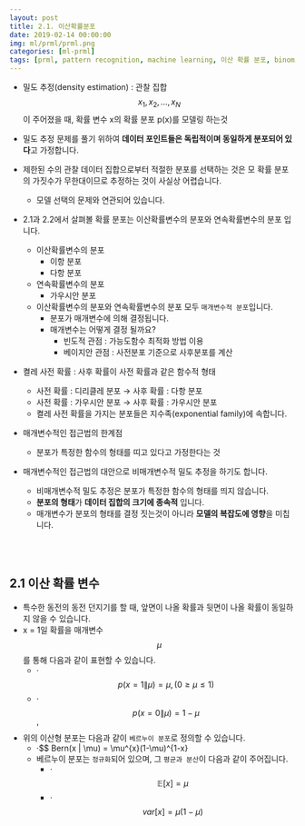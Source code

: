 ```yaml
---
layout: post
title: 2.1. 이산확률분포
date: 2019-02-14 00:00:00
img: ml/prml/prml.png
categories: [ml-prml] 
tags: [prml, pattern recognition, machine learning, 이산 확률 분포, binomial distribution] # add tag
---
```


+ 밀도 추정(density estimation) : 관찰 집합 $$ x_{1}, x_{2}, ... , x_{N} $$이 주어졌을 때, 확률 변수 x의 확률 분포 p(x)를 모델링 하는것
+ 밀도 추정 문제를 풀기 위하여 **데이터 포인트들은 독립적이며 동일하게 분포되어 있다**고 가정합니다.
+ 제한된 수의 관찰 데이터 집합으로부터 적절한 분포를 선택하는 것은 모 확률 분포의 가짓수가 무한대이므로 추정하는 것이 사실상 어렵습니다.
    + 모델 선택의 문제와 연관되어 있습니다.

+ 2.1과 2.2에서 살펴볼 확률 분포는 이산확률변수의 분포와 연속확률변수의 분포 입니다.
    + 이산확률변수의 분포
        + 이항 분포
        + 다항 분포
    + 연속확률변수의 분포
        + 가우시안 분포
    + 이산확률변수의 분포와 연속확률변수의 분포 모두 `매개변수적 분포`입니다.
        + 분포가 매개변수에 의해 결정됩니다.
        + 매개변수는 어떻게 결정 될까요?
            + 빈도적 관점 : 가능도함수 최적화 방법 이용
            + 베이지안 관점 : 사전분포 기준으로 사후분포를 계산

+ 켤레 사전 확률 : 사후 확률이 사전 확률과 같은 함수적 형태
    + 사전 확률 : 디리클레 분포 → 사후 확률 : 다항 분포
    + 사전 확률 : 가우시안 분포 → 사후 확률 : 가우시안 분포
    + 켤레 사전 확률을 가지는 분포들은 지수족(exponential family)에 속합니다.

+ 매개변수적인 접근법의 한계점
    + 분포가 특정한 함수의 형태를 띠고 있다고 가정한다는 것
+ 매개변수적인 접근법의 대안으로 비매개변수적 밀도 추정을 하기도 합니다.
    + 비매개변수적 밀도 추정은 분포가 특정한 함수의 형태를 띄지 않습니다.
    + **분포의 형태**가 **데이터 집합의 크기에 종속적** 입니다.
    + 매개변수가 분포의 형태를 결정 짓는것이 아니라 **모델의 복잡도에 영향**을 미칩니다. 
    
<br><br>

## 2.1 이산 확률 변수

+ 특수한 동전의 동전 던지기를 할 때, 앞면이 나올 확률과 뒷면이 나올 확률이 동일하지 않을 수 있습니다.
+ x = 1일 확률을 매개변수 $$ \mu $$ 를 통해 다음과 같이 표현할 수 있습니다.
    + ·$$ p(x=1 \| \mu) = \mu, (0 \ge \mu \le 1) $$
    + ·$$ p(x=0 \| \mu) = 1 - \mu $$'
+ 위의 이산형 분포는 다음과 같이 `베르누이 분포`로 정의할 수 있습니다.
    + ·$$ Bern(x \| \mu) = \mu^{x}(1-\mu)^{1-x}
    + 베르누이 분포는 `정규화`되어 있으며, 그 `평균과 분산`이 다음과 같이 주어집니다.
        + ·$$ \mathbb E[x] = \mu $$
        + ·$$ var[x] = \mu(1 - \mu) $$  